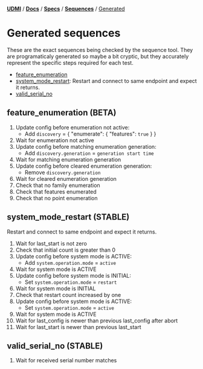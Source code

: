 [**UDMI**](../../../) / [**Docs**](../../) / [**Specs**](../) / [**Sequences**](./) / [Generated](#)

# Generated sequences

These are the exact sequences being checked by the sequence tool. They are programaticaly generated
so maybe a bit cryptic, but they accurately represent the specific steps required for each test.

<!--

To regenerate the contents of this file below, first generate a message trace sequence and then run bin/gencode_seq

* Running "bin/test_sequencer target-gcp-project" will run through the complete battery of test sequences
  against the AHU-1 device to create the requisite trace files. This takes about 4 min for a complete test run.

* Then run "bin/gencode_seq" which consumes the generated trace files and creates "generated.md" (this file)
  with the output. The diff (using git, usually) should then reflect the changes against the committed version.

Some caveats:

* Flaky tests are annoying. Sometimes something goes wrong and one entire test will be borked. Easist thing
  is to just re-run the sequence tests until it's clean, but that's not always the fastest.

* The gencode part requires a complete test run to work properly, but you can run individual test runs
  as needed, e.g. "bin/sequencer sites/udmi_site/model target-gcp-project AHU-1 21632 system_last_update"
  (you will need to run an instance of pubber separately).

-->

<!-- START GENERATED, do not edit anything after this line! -->
* [feature_enumeration](#feature_enumeration)
* [system_mode_restart](#system_mode_restart): Restart and connect to same endpoint and expect it returns.
* [valid_serial_no](#valid_serial_no)

## feature_enumeration (BETA)

1. Update config before enumeration not active:
    * Add `discovery` = { "enumerate": { "features": `true` } }
1. Wait for enumeration not active
1. Update config before matching enumeration generation:
    * Add `discovery.generation` = `generation start time`
1. Wait for matching enumeration generation
1. Update config before cleared enumeration generation:
    * Remove `discovery.generation`
1. Wait for cleared enumeration generation
1. Check that no family enumeration
1. Check that features enumerated
1. Check that no point enumeration

## system_mode_restart (STABLE)

Restart and connect to same endpoint and expect it returns.

1. Wait for last_start is not zero
1. Check that initial count is greater than 0
1. Update config before system mode is ACTIVE:
    * Add `system.operation.mode` = `active`
1. Wait for system mode is ACTIVE
1. Update config before system mode is INITIAL:
    * Set `system.operation.mode` = `restart`
1. Wait for system mode is INITIAL
1. Check that restart count increased by one
1. Update config before system mode is ACTIVE:
    * Set `system.operation.mode` = `active`
1. Wait for system mode is ACTIVE
1. Wait for last_config is newer than previous last_config after abort
1. Wait for last_start is newer than previous last_start

## valid_serial_no (STABLE)

1. Wait for received serial number matches
